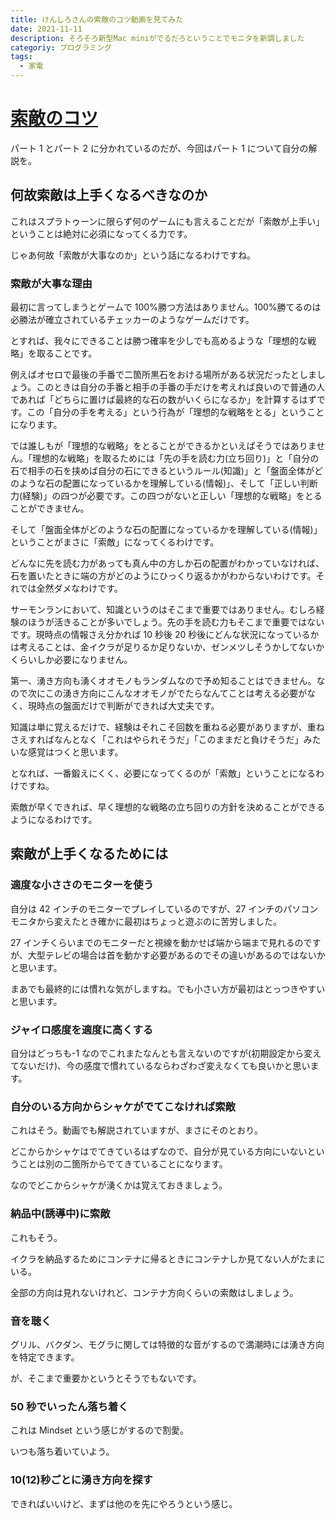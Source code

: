 ```yaml
---
title: けんしろさんの索敵のコツ動画を見てみた
date: 2021-11-11
description: そろそろ新型Mac miniがでるだろということでモニタを新調しました
categoriy: プログラミング
tags:
  - 家電
---
```


# [索敵のコツ](https://www.youtube.com/watch?v=r_KRRJo2azo)

パート 1 とパート 2 に分かれているのだが、今回はパート 1 について自分の解説を。

## 何故索敵は上手くなるべきなのか

これはスプラトゥーンに限らず何のゲームにも言えることだが「索敵が上手い」ということは絶対に必須になってくる力です。

じゃあ何故「索敵が大事なのか」という話になるわけですね。

### 索敵が大事な理由

最初に言ってしまうとゲームで 100%勝つ方法はありません。100%勝てるのは必勝法が確立されているチェッカーのようなゲームだけです。

とすれば、我々にできることは勝つ確率を少しでも高めるような「理想的な戦略」を取ることです。

例えばオセロで最後の手番で二箇所黒石をおける場所がある状況だったとしましょう。このときは自分の手番と相手の手番の手だけを考えれば良いので普通の人であれば「どちらに置けば最終的な石の数がいくらになるか」を計算するはずです。この「自分の手を考える」という行為が「理想的な戦略をとる」ということになります。

では誰しもが「理想的な戦略」をとることができるかといえばそうではありません。「理想的な戦略」を取るためには「先の手を読む力(立ち回り)」と「自分の石で相手の石を挟めば自分の石にできるというルール(知識)」と「盤面全体がどのような石の配置になっているかを理解している(情報)」、そして「正しい判断力(経験)」の四つが必要です。この四つがないと正しい「理想的な戦略」をとることができません。

そして「盤面全体がどのような石の配置になっているかを理解している(情報)」ということがまさに「索敵」になってくるわけです。

どんなに先を読む力があっても真ん中の方しか石の配置がわかっていなければ、石を置いたときに端の方がどのようにひっくり返るかがわからないわけです。それでは全然ダメなわけです。

サーモンランにおいて、知識というのはそこまで重要ではありません。むしろ経験のほうが活きることが多いでしょう。先の手を読む力もそこまで重要ではないです。現時点の情報さえ分かれば 10 秒後 20 秒後にどんな状況になっているかは考えることは、金イクラが足りるか足りないか、ゼンメツしそうかしてないかくらいしか必要になりません。

第一、湧き方向も湧くオオモノもランダムなので予め知ることはできません。なので次にこの湧き方向にこんなオオモノがでたらなんてことは考える必要がなく、現時点の盤面だけで判断ができれば大丈夫です。

知識は単に覚えるだけで、経験はそれこそ回数を重ねる必要がありますが、重ねさえすればなんとなく「これはやられそうだ」「このままだと負けそうだ」みたいな感覚はつくと思います。

となれば、一番鍛えにくく、必要になってくるのが「索敵」ということになるわけですね。

索敵が早くできれば、早く理想的な戦略の立ち回りの方針を決めることができるようになるわけです。

## 索敵が上手くなるためには

### 適度な小ささのモニターを使う

自分は 42 インチのモニターでプレイしているのですが、27 インチのパソコンモニタから変えたとき確かに最初はちょっと遊ぶのに苦労しました。

27 インチくらいまでのモニターだと視線を動かせば端から端まで見れるのですが、大型テレビの場合は首を動かす必要があるのでその違いがあるのではないかと思います。

まあでも最終的には慣れな気がしますね。でも小さい方が最初はとっつきやすいと思います。

### ジャイロ感度を適度に高くする

自分はどっちも-1 なのでこれまたなんとも言えないのですが(初期設定から変えてないだけ)、今の感度で慣れているならわざわざ変えなくても良いかと思います。

###

### 自分のいる方向からシャケがでてこなければ索敵

これはそう。動画でも解説されていますが、まさにそのとおり。

どこからかシャケはでてきているはずなので、自分が見ている方向にいないということは別の二箇所からでてきていることになります。

なのでどこからシャケが湧くかは覚えておきましょう。

### 納品中(誘導中)に索敵

これもそう。

イクラを納品するためにコンテナに帰るときにコンテナしか見てない人がたまにいる。

全部の方向は見れないけれど、コンテナ方向くらいの索敵はしましょう。

### 音を聴く

グリル、バクダン、モグラに関しては特徴的な音がするので満潮時には湧き方向を特定できます。

が、そこまで重要かというとそうでもないです。

### 50 秒でいったん落ち着く

これは Mindset という感じがするので割愛。

いつも落ち着いていよう。

### 10(12)秒ごとに湧き方向を探す

できればいいけど、まずは他のを先にやろうという感じ。
